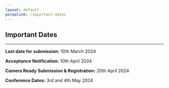 ```yaml
---
layout: default
permalink: /important-dates
---
```

## Important Dates
---

**Last date for submission:**  10th March  2024

**Acceptance Notification:** 10th April  2024

**Camera Ready Submission & Registration:**  20th April 2024

**Conference Dates:**  3rd and 4th May 2024


